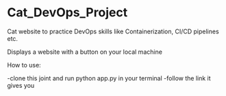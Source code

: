 # Cat_DevOps_Project
Cat website to practice DevOps skills like Containerization, CI/CD pipelines etc.

Displays a website with a button on your local machine

How to use:

-clone this joint and run python app.py in your terminal
-follow the link it gives you


